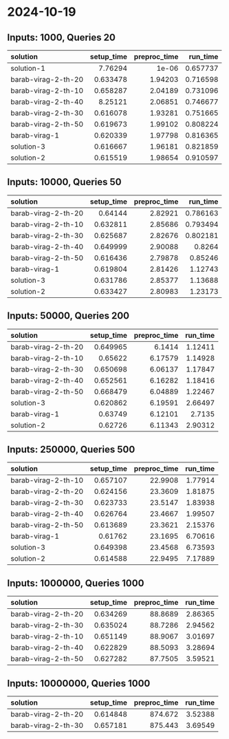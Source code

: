# 2024-10-19

## Inputs: 1000, Queries 20

| solution            |   setup_time |   preproc_time |   run_time |
|:--------------------|-------------:|---------------:|-----------:|
| solution-1          |     7.76294  |        1e-06   |   0.657737 |
| barab-virag-2-th-20 |     0.633478 |        1.94203 |   0.716598 |
| barab-virag-2-th-10 |     0.658287 |        2.04189 |   0.731096 |
| barab-virag-2-th-40 |     8.25121  |        2.06851 |   0.746677 |
| barab-virag-2-th-30 |     0.616078 |        1.93281 |   0.751665 |
| barab-virag-2-th-50 |     0.619673 |        1.99102 |   0.808224 |
| barab-virag-1       |     0.620339 |        1.97798 |   0.816365 |
| solution-3          |     0.616667 |        1.96181 |   0.821859 |
| solution-2          |     0.615519 |        1.98654 |   0.910597 |

## Inputs: 10000, Queries 50

| solution            |   setup_time |   preproc_time |   run_time |
|:--------------------|-------------:|---------------:|-----------:|
| barab-virag-2-th-20 |     0.64144  |        2.82921 |   0.786163 |
| barab-virag-2-th-10 |     0.632811 |        2.85686 |   0.793494 |
| barab-virag-2-th-30 |     0.625687 |        2.82676 |   0.802181 |
| barab-virag-2-th-40 |     0.649999 |        2.90088 |   0.8264   |
| barab-virag-2-th-50 |     0.616436 |        2.79878 |   0.85246  |
| barab-virag-1       |     0.619804 |        2.81426 |   1.12743  |
| solution-3          |     0.631786 |        2.85377 |   1.13688  |
| solution-2          |     0.633427 |        2.80983 |   1.23173  |

## Inputs: 50000, Queries 200

| solution            |   setup_time |   preproc_time |   run_time |
|:--------------------|-------------:|---------------:|-----------:|
| barab-virag-2-th-20 |     0.649965 |        6.1414  |    1.12411 |
| barab-virag-2-th-10 |     0.65622  |        6.17579 |    1.14928 |
| barab-virag-2-th-30 |     0.650698 |        6.06137 |    1.17847 |
| barab-virag-2-th-40 |     0.652561 |        6.16282 |    1.18416 |
| barab-virag-2-th-50 |     0.668479 |        6.04889 |    1.22467 |
| solution-3          |     0.620862 |        6.19591 |    2.66497 |
| barab-virag-1       |     0.63749  |        6.12101 |    2.7135  |
| solution-2          |     0.62726  |        6.11343 |    2.90312 |

## Inputs: 250000, Queries 500

| solution            |   setup_time |   preproc_time |   run_time |
|:--------------------|-------------:|---------------:|-----------:|
| barab-virag-2-th-10 |     0.657107 |        22.9908 |    1.77914 |
| barab-virag-2-th-20 |     0.624156 |        23.3609 |    1.81875 |
| barab-virag-2-th-30 |     0.623733 |        23.5147 |    1.83938 |
| barab-virag-2-th-40 |     0.626764 |        23.4667 |    1.99507 |
| barab-virag-2-th-50 |     0.613689 |        23.3621 |    2.15376 |
| barab-virag-1       |     0.61762  |        23.1695 |    6.70616 |
| solution-3          |     0.649398 |        23.4568 |    6.73593 |
| solution-2          |     0.614588 |        22.9495 |    7.17889 |

## Inputs: 1000000, Queries 1000

| solution            |   setup_time |   preproc_time |   run_time |
|:--------------------|-------------:|---------------:|-----------:|
| barab-virag-2-th-20 |     0.634269 |        88.8689 |    2.86365 |
| barab-virag-2-th-30 |     0.635024 |        88.7286 |    2.94562 |
| barab-virag-2-th-10 |     0.651149 |        88.9067 |    3.01697 |
| barab-virag-2-th-40 |     0.622829 |        88.5093 |    3.28694 |
| barab-virag-2-th-50 |     0.627282 |        87.7505 |    3.59521 |

## Inputs: 10000000, Queries 1000

| solution            |   setup_time |   preproc_time |   run_time |
|:--------------------|-------------:|---------------:|-----------:|
| barab-virag-2-th-20 |     0.614848 |        874.672 |    3.52388 |
| barab-virag-2-th-30 |     0.657181 |        875.443 |    3.69549 |
